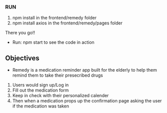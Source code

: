 ### RUN


1. npm install in the frontend/remedy folder
2. npm install axios in the frontend/remedy/pages folder

There you go!!

- Run:  npm start to see the code in action

## Objectives


- Remedy is a medication reminder app built for the elderly to help them remind them to take their presecribed drugs

1. Users would sign up/Log in
2. Fill out the medication form
3. Keep in check with their personalized calender
4. Then when a medication props up the confirmation page asking the user if the medication was taken